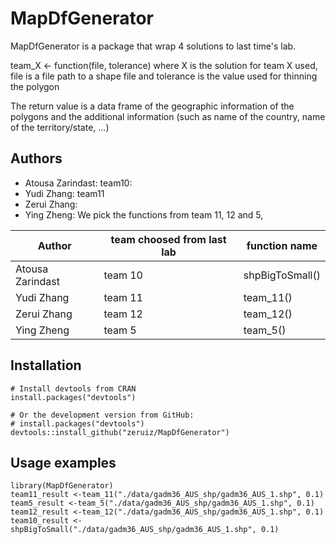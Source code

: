 # MapDfGenerator


MapDfGenerator is a package that wrap 4 solutions to last time's lab.


team_X <- function(file, tolerance) where X is the solution for team X used, file is a file path to a shape file and tolerance is the value used for thinning the polygon

The return value is a data frame of the geographic information of the polygons and the additional information (such as name of the country, name of the territory/state, ...)


## Authors

- Atousa Zarindast: team10: 
- Yudi Zhang: team11 
- Zerui Zhang:
- Ying Zheng: 
 We pick the functions from team 11, 12 and 5, 

| Author | team choosed from last lab | function name |
| ------ | ------ | ------ |
| Atousa Zarindast | team 10 | shpBigToSmall() |
| Yudi Zhang | team 11| team_11() |
| Zerui Zhang | team 12 | team_12() |
| Ying Zheng | team 5 | team_5() |


##  Installation  

```
# Install devtools from CRAN
install.packages("devtools")

# Or the development version from GitHub:
# install.packages("devtools")
devtools::install_github("zeruiz/MapDfGenerator")
```

## Usage examples 

```
library(MapDfGenerator)
team11_result <-team_11("./data/gadm36_AUS_shp/gadm36_AUS_1.shp", 0.1)
team5_result <-team_5("./data/gadm36_AUS_shp/gadm36_AUS_1.shp", 0.1)
team12_result <-team_12("./data/gadm36_AUS_shp/gadm36_AUS_1.shp", 0.1)
team10_result <-shpBigToSmall("./data/gadm36_AUS_shp/gadm36_AUS_1.shp", 0.1) 
```





 
